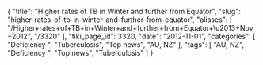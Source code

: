 {
    "title": "Higher rates of TB in Winter and further from Equator",
    "slug": "higher-rates-of-tb-in-winter-and-further-from-equator",
    "aliases": [
        "/Higher+rates+of+TB+in+Winter+and+further+from+Equator+\u2013+Nov+2012",
        "/3320"
    ],
    "tiki_page_id": 3320,
    "date": "2012-11-01",
    "categories": [
        "Deficiency ",
        "Tuberculosis",
        "Top news",
        "AU, NZ"
    ],
    "tags": [
        "AU, NZ",
        "Deficiency ",
        "Top news",
        "Tuberculosis"
    ]
}